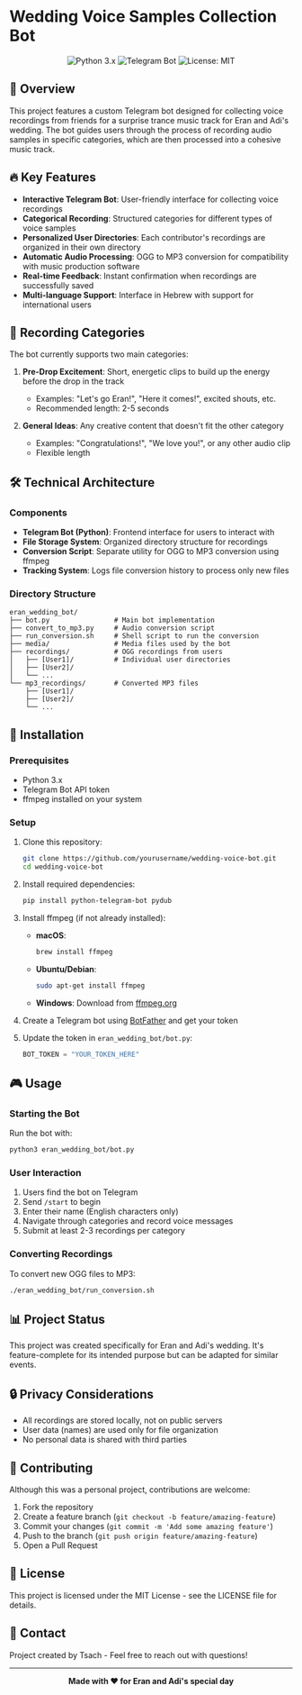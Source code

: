 # Wedding Voice Samples Collection Bot

<div align="center">
  <img src="https://img.shields.io/badge/python-3.x-blue.svg" alt="Python 3.x">
  <img src="https://img.shields.io/badge/telegram-bot-blue.svg" alt="Telegram Bot">
  <img src="https://img.shields.io/badge/license-MIT-green.svg" alt="License: MIT">
</div>

## 📝 Overview

This project features a custom Telegram bot designed for collecting voice recordings from friends for a surprise trance music track for Eran and Adi's wedding. The bot guides users through the process of recording audio samples in specific categories, which are then processed into a cohesive music track.

## 🔥 Key Features

- **Interactive Telegram Bot**: User-friendly interface for collecting voice recordings
- **Categorical Recording**: Structured categories for different types of voice samples
- **Personalized User Directories**: Each contributor's recordings are organized in their own directory
- **Automatic Audio Processing**: OGG to MP3 conversion for compatibility with music production software
- **Real-time Feedback**: Instant confirmation when recordings are successfully saved
- **Multi-language Support**: Interface in Hebrew with support for international users

## 🎵 Recording Categories

The bot currently supports two main categories:

1. **Pre-Drop Excitement**: Short, energetic clips to build up the energy before the drop in the track
   - Examples: "Let's go Eran!", "Here it comes!", excited shouts, etc.
   - Recommended length: 2-5 seconds

2. **General Ideas**: Any creative content that doesn't fit the other category
   - Examples: "Congratulations!", "We love you!", or any other audio clip
   - Flexible length

## 🛠️ Technical Architecture

### Components
- **Telegram Bot (Python)**: Frontend interface for users to interact with
- **File Storage System**: Organized directory structure for recordings
- **Conversion Script**: Separate utility for OGG to MP3 conversion using ffmpeg
- **Tracking System**: Logs file conversion history to process only new files

### Directory Structure
```
eran_wedding_bot/
├── bot.py                # Main bot implementation
├── convert_to_mp3.py     # Audio conversion script
├── run_conversion.sh     # Shell script to run the conversion
├── media/                # Media files used by the bot
├── recordings/           # OGG recordings from users
│   ├── [User1]/          # Individual user directories
│   ├── [User2]/
│   └── ...
└── mp3_recordings/       # Converted MP3 files
    ├── [User1]/
    ├── [User2]/
    └── ...
```

## 🚀 Installation

### Prerequisites
- Python 3.x
- Telegram Bot API token
- ffmpeg installed on your system

### Setup
1. Clone this repository:
   ```bash
   git clone https://github.com/yourusername/wedding-voice-bot.git
   cd wedding-voice-bot
   ```

2. Install required dependencies:
   ```bash
   pip install python-telegram-bot pydub
   ```

3. Install ffmpeg (if not already installed):
   - **macOS**:
     ```bash
     brew install ffmpeg
     ```
   - **Ubuntu/Debian**:
     ```bash
     sudo apt-get install ffmpeg
     ```
   - **Windows**: Download from [ffmpeg.org](https://ffmpeg.org/download.html)

4. Create a Telegram bot using [BotFather](https://t.me/botfather) and get your token

5. Update the token in `eran_wedding_bot/bot.py`:
   ```python
   BOT_TOKEN = "YOUR_TOKEN_HERE"
   ```

## 🎮 Usage

### Starting the Bot
Run the bot with:
```bash
python3 eran_wedding_bot/bot.py
```

### User Interaction
1. Users find the bot on Telegram
2. Send `/start` to begin
3. Enter their name (English characters only)
4. Navigate through categories and record voice messages
5. Submit at least 2-3 recordings per category

### Converting Recordings
To convert new OGG files to MP3:
```bash
./eran_wedding_bot/run_conversion.sh
```

## 📊 Project Status

This project was created specifically for Eran and Adi's wedding. It's feature-complete for its intended purpose but can be adapted for similar events.

## 🔒 Privacy Considerations

- All recordings are stored locally, not on public servers
- User data (names) are used only for file organization
- No personal data is shared with third parties

## 🤝 Contributing

Although this was a personal project, contributions are welcome:

1. Fork the repository
2. Create a feature branch (`git checkout -b feature/amazing-feature`)
3. Commit your changes (`git commit -m 'Add some amazing feature'`)
4. Push to the branch (`git push origin feature/amazing-feature`)
5. Open a Pull Request

## 📜 License

This project is licensed under the MIT License - see the LICENSE file for details.

## 📧 Contact

Project created by Tsach - Feel free to reach out with questions!

---

<div align="center">
  <strong>Made with ❤️ for Eran and Adi's special day</strong>
</div> 